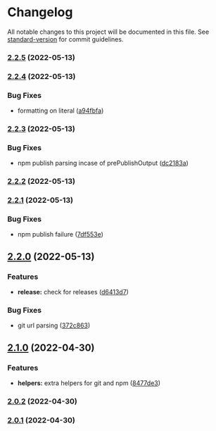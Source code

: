 # Changelog

All notable changes to this project will be documented in this file. See [standard-version](https://github.com/conventional-changelog/standard-version) for commit guidelines.

### [2.2.5](https://github.com/lexedwards/release-cli/compare/v2.2.4...v2.2.5) (2022-05-13)

### [2.2.4](https://github.com/lexedwards/release-cli/compare/v2.2.3...v2.2.4) (2022-05-13)


### Bug Fixes

* formatting on literal ([a94fbfa](https://github.com/lexedwards/release-cli/commit/a94fbfa07de13fb57b758c2b0ce97eb4a77e847b))

### [2.2.3](https://github.com/lexedwards/release-cli/compare/v2.2.2...v2.2.3) (2022-05-13)


### Bug Fixes

* npm publish parsing incase of prePublishOutput ([dc2183a](https://github.com/lexedwards/release-cli/commit/dc2183a7fd16e7211822e119c487760a07a43844))

### [2.2.2](https://github.com/lexedwards/release-cli/compare/v2.2.1...v2.2.2) (2022-05-13)

### [2.2.1](https://github.com/lexedwards/release-cli/compare/v2.2.0...v2.2.1) (2022-05-13)


### Bug Fixes

* npm publish failure ([7df553e](https://github.com/lexedwards/release-cli/commit/7df553e332f648941525acbecd4e47d93982edae))

## [2.2.0](https://github.com/lexedwards/release-cli/compare/v2.1.0...v2.2.0) (2022-05-13)


### Features

* **release:** check for releases ([d6413d7](https://github.com/lexedwards/release-cli/commit/d6413d75c43273e6edf2d0a5c12aeac964db1d54))


### Bug Fixes

* git url parsing ([372c863](https://github.com/lexedwards/release-cli/commit/372c86349e1fac65484a1d079847db22f7843484))

## [2.1.0](https://github.com/lexedwards/release-cli/compare/v2.0.2...v2.1.0) (2022-04-30)


### Features

* **helpers:** extra helpers for git and npm ([8477de3](https://github.com/lexedwards/release-cli/commit/8477de3330b8b0b3cd67b48868f604a743b8f12a))

### [2.0.2](https://github.com/lexedwards/release-cli/compare/v2.0.1...v2.0.2) (2022-04-30)

### [2.0.1](https://github.com/lexedwards/release-cli/compare/v2.0.0...v2.0.1) (2022-04-30)

